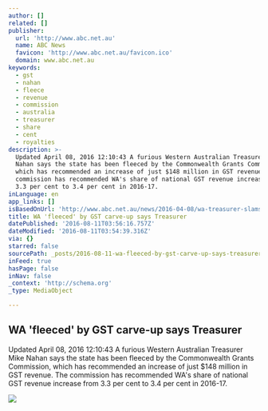 ```yaml
---
author: []
related: []
publisher:
  url: 'http://www.abc.net.au'
  name: ABC News
  favicon: 'http://www.abc.net.au/favicon.ico'
  domain: www.abc.net.au
keywords:
  - gst
  - nahan
  - fleece
  - revenue
  - commission
  - australia
  - treasurer
  - share
  - cent
  - royalties
description: >-
  Updated April 08, 2016 12:10:43 A furious Western Australian Treasurer Mike
  Nahan says the state has been fleeced by the Commonwealth Grants Commission,
  which has recommended an increase of just $148 million in GST revenue. The
  commission has recommended WA's share of national GST revenue increase from
  3.3 per cent to 3.4 per cent in 2016-17.
inLanguage: en
app_links: []
isBasedOnUrl: 'http://www.abc.net.au/news/2016-04-08/wa-treasurer-slams-gst-carve-up/7309644'
title: WA 'fleeced' by GST carve-up says Treasurer
datePublished: '2016-08-11T03:56:16.757Z'
dateModified: '2016-08-11T03:54:39.316Z'
via: {}
starred: false
sourcePath: _posts/2016-08-11-wa-fleeced-by-gst-carve-up-says-treasurer.md
inFeed: true
hasPage: false
inNav: false
_context: 'http://schema.org'
_type: MediaObject

---
```

<article style=""><h1>WA 'fleeced' by GST carve-up says Treasurer</h1><p>Updated April 08, 2016 12:10:43 A furious Western Australian Treasurer Mike Nahan says the state has been fleeced by the Commonwealth Grants Commission, which has recommended an increase of just $148 million in GST revenue. The commission has recommended WA's share of national GST revenue increase from 3.3 per cent to 3.4 per cent in 2016-17.</p><img src="http://www.abc.net.au/news/image/4044572-1x1-700x700.jpg" /></article>